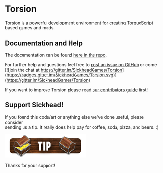 # Torsion

Torsion is a powerful development environment for creating TorqueScript based games and mods.


## Documentation and Help

The documentation can be found [here in the repo](/docs).

For further help and questions feel free to [post an issue on GitHub](https://github.com/SickheadGames/Torsion/issues) or come [![join the chat at https://gitter.im/SickheadGames/Torsion](https://badges.gitter.im/SickheadGames/Torsion.svg)](https://gitter.im/SickheadGames/Torsion)

If you want to improve Torsion please read [our contributors guide](CONTRIBUTING.md) first!

## Support Sickhead!

If you found this code/art or anything else we've done useful, please consider  
sending us a tip.  It really does help pay for coffee, soda, pizza, and beers. :)

  [ ![Tip Sickhead!](https://raw.githubusercontent.com/SickheadGames/AdventureKit/master/documentation/tip.png)](https://www.paypal.com/cgi-bin/webscr?cmd=_s-xclick&hosted_button_id=3X589QTLX434G)

  
Thanks for your support!
